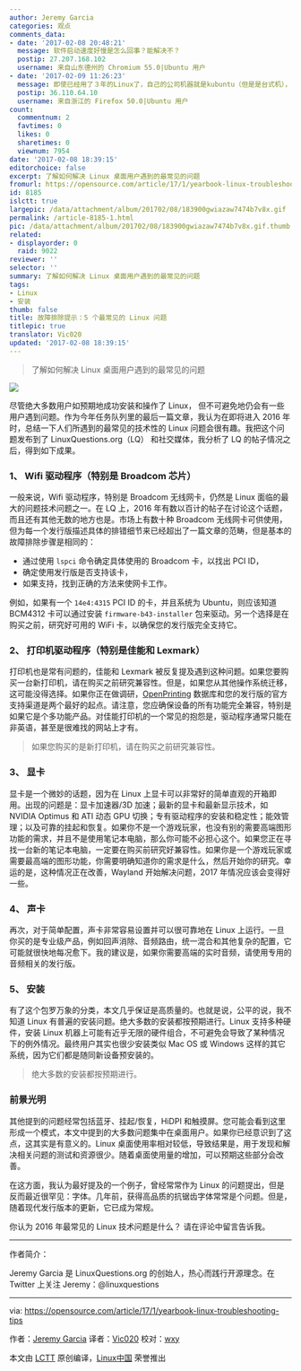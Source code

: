 ```yaml
---
author: Jeremy Garcia
categories: 观点
comments_data:
- date: '2017-02-08 20:48:21'
  message: 软件启动速度好慢是怎么回事？能解决不？
  postip: 27.207.168.102
  username: 来自山东德州的 Chromium 55.0|Ubuntu 用户
- date: '2017-02-09 11:26:23'
  message: 即使已经用了３年的Linux了，自己的公司机器就是kubuntu（但是是台式机），但感觉给笔记本安装Linux仍是提心吊胆，生怕哪个驱动又不好使了．
  postip: 36.110.64.10
  username: 来自浙江的 Firefox 50.0|Ubuntu 用户
count:
  commentnum: 2
  favtimes: 0
  likes: 0
  sharetimes: 0
  viewnum: 7954
date: '2017-02-08 18:39:15'
editorchoice: false
excerpt: 了解如何解决 Linux 桌面用户遇到的最常见的问题
fromurl: https://opensource.com/article/17/1/yearbook-linux-troubleshooting-tips
id: 8185
islctt: true
largepic: /data/attachment/album/201702/08/183900gwiazaw7474b7v8x.gif
permalink: /article-8185-1.html
pic: /data/attachment/album/201702/08/183900gwiazaw7474b7v8x.gif.thumb.jpg
related:
- displayorder: 0
  raid: 9022
reviewer: ''
selector: ''
summary: 了解如何解决 Linux 桌面用户遇到的最常见的问题
tags:
- Linux
- 安装
thumb: false
title: 故障排除提示：5 个最常见的 Linux 问题
titlepic: true
translator: Vic020
updated: '2017-02-08 18:39:15'
---
```



> 
> 了解如何解决 Linux 桌面用户遇到的最常见的问题
> 
> 
> 


![](/data/attachment/album/201702/08/183900gwiazaw7474b7v8x.gif)


尽管绝大多数用户如预期地成功安装和操作了 Linux， 但不可避免地仍会有一些用户遇到问题。作为今年任务队列里的最后一篇文章，我认为在即将进入 2016 年时，总结一下人们所遇到的最常见的技术性的 Linux 问题会很有趣。我把这个问题发布到了 LinuxQuestions.org（LQ） 和社交媒体，我分析了 LQ 的帖子情况之后，得到如下成果。


### 1、 Wifi 驱动程序（特别是 Broadcom 芯片）


一般来说，Wifi 驱动程序，特别是 Broadcom 无线网卡，仍然是 Linux 面临的最大的问题技术问题之一。在 LQ 上，2016 年有数以百计的帖子在讨论这个话题，而且还有其他无数的地方也是。市场上有数十种 Broadcom 无线网卡可供使用，但为每一个发行版描述具体的排错细节来已经超出了一篇文章的范畴，但是基本的故障排除步骤是相同的：


* 通过使用 `lspci` 命令确定具体使用的 Broadcom 卡，以找出 PCI ID，
* 确定使用发行版是否支持该卡，
* 如果支持，找到正确的方法来使网卡工作。


例如，如果有一个 `14e4:4315` PCI ID 的卡，并且系统为 Ubuntu，则应该知道 BCM4312 卡可以通过安装 `firmware-b43-installer` 包来驱动。另一个选择是在购买之前，研究好可用的 WiFi 卡，以确保您的发行版完全支持它。


### 2、 打印机驱动程序（特别是佳能和 Lexmark）


打印机也是常有问题的，佳能和 Lexmark 被反复提及遇到这种问题。如果您要购买一台新打印机，请在购买之前研究兼容性。但是，如果您从其他操作系统迁移，这可能没得选择。如果你正在做调研，[OpenPrinting](http://www.openprinting.org/printers) 数据库和您的发行版的官方支持渠道是两个最好的起点。请注意，您应确保设备的所有功能完全兼容，特别是如果它是个多功能产品。对佳能打印机的一个常见的抱怨是，驱动程序通常只能在非英语，甚至是很难找的网站上才有。



> 
> 如果您购买的是新打印机，请在购买之前研究兼容性。
> 
> 
> 


### 3、 显卡


显卡是一个微妙的话题，因为在 Linux 上显卡可以非常好的简单直观的开箱即用。出现的问题是：显卡加速器/3D 加速；最新的显卡和最新显示技术，如 NVIDIA Optimus 和 ATI 动态 GPU 切换；专有驱动程序的安装和稳定性；能效管理；以及可靠的挂起和恢复。如果你不是一个游戏玩家，也没有别的需要高端图形功能的需求，并且不是使用笔记本电脑，那么你可能不必担心这个。如果您正在寻找一台新的笔记本电脑，一定要在购买前研究好兼容性。如果你是一个游戏玩家或需要最高端的图形功能，你需要明确知道你的需求是什么，然后开始你的研究。幸运的是，这种情况正在改善，Wayland 开始解决问题，2017 年情况应该会变得好一些。


### 4、 声卡


再次，对于简单配置，声卡非常容易设置并可以很可靠地在 Linux 上运行。一旦你买的是专业级产品，例如回声消除、音频路由，统一混合和其他复杂的配置，它可能就很快地每况愈下。我的建议是，如果你需要高端的实时音频，请使用专用的音频相关的发行版。


### 5、 安装


有了这个包罗万象的分类，本文几乎保证是高质量的。也就是说，公平的说，我不知道 Linux 有普遍的安装问题。绝大多数的安装都按预期进行。Linux 支持多种硬件，安装 Linux 机器上可能有近乎无限的硬件组合，不可避免会导致了某种情况下的例外情况。最终用户其实也很少安装类似 Mac OS 或 Windows 这样的其它系统，因为它们都是随同新设备预安装的。



> 
> 绝大多数的安装都按预期进行。
> 
> 
> 


### 前景光明


其他提到的问题经常包括蓝牙、挂起/恢复，HiDPI 和触摸屏。您可能会看到这里形成一个模式，本文中提到的大多数问题集中在桌面用户。如果你已经意识到了这点，这其实是有意义的。Linux 桌面使用率相对较低，导致结果是，用于发现和解决相关问题的测试和资源很少。随着桌面使用量的增加，可以预期这些部分会改善。


在这方面，我认为最好提及的一个例子，曾经常常作为 Linux 的问题提出，但是反而最近很罕见：字体。几年前，获得高品质的抗锯齿字体常常是个问题。但是，随着现代发行版本的更新，它已成为常规。


你认为 2016 年最常见的 Linux 技术问题是什么？ 请在评论中留言告诉我。




---


作者简介：


Jeremy Garcia 是 LinuxQuestions.org 的创始人，热心而践行开源理念。在 Twitter 上关注 Jeremy：@linuxquestions




---


via: <https://opensource.com/article/17/1/yearbook-linux-troubleshooting-tips>


作者：[Jeremy Garcia](https://opensource.com/users/jeremy-garcia) 译者：[Vic020](http://vicyu.net) 校对：[wxy](https://github.com/wxy)


本文由 [LCTT](https://github.com/LCTT/TranslateProject) 原创编译，[Linux中国](https://linux.cn/) 荣誉推出